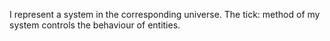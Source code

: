 I represent a system in the corresponding universe. The tick: method of my system controls the behaviour of entities.